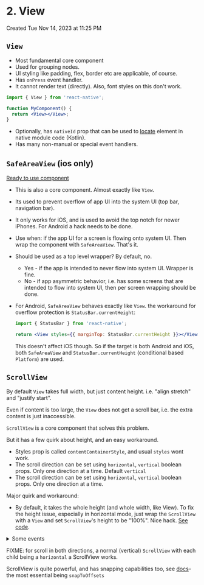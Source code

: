 # 2. View
Created Tue Nov 14, 2023 at 11:25 PM

## `View`
- Most fundamental core component
- Used for grouping nodes.
- UI styling like padding, flex, border etc are applicable, of course.
- Has `onPress` event handler.
- It cannot render text (directly). Also, font styles on this don't work.

```jsx
import { View } from 'react-native';

function MyComponent() {
  return <View></View>;
}
```

- Optionally, has `nativeId` prop that can be used to [locate](https://stackoverflow.com/questions/52483374/can-i-use-the-prop-nativeid-to-locate-a-view-in-native-code) element in native module code (Kotlin).
- Has many non-manual or special event handlers.

## `SafeAreaView` (ios only)

[Ready to use component](https://github.com/exemplar-codes/DoneWithIt/commit/29779a0cc1fa906b1c7f6eff4f43a6900d296354)

- This is also a core component. Almost exactly like `View`.
- Its used to prevent overflow of app UI into the system UI (top bar, navigation bar).
- It only works for iOS, and is used to avoid the top notch for newer iPhones. For Android a hack needs to be done.

- Use when: if the app UI for a screen is flowing onto system UI. Then wrap the component with `SafeAreaView`. That's it.

- Should be used as a top level wrapper? By default, no.
	- Yes - if the app is intended to never flow into system UI. Wrapper is fine.
	- No - if app asymmetric behavior, i.e. has some screens that are intended to flow into system UI, then per screen wrapping should be done.

- For Android, `SafeAreaView` behaves exactly like `View`. the workaround for overflow protection is `StatusBar.currentHeight`:
	```jsx
	import { StatusBar } from 'react-native';
	
	return <View styles={{ marginTop: StatusBar.currentHeight }}></View>
	```
	 This doesn't affect iOS though. So if the target is both Android and iOS, both `SafeAreaView` and `StatusBar.currentHeight` (conditional based `Platform`) are used.

## `ScrollView`
By default `View` takes full width, but just content height. i.e. "align stretch" and "justify start".

Even if content is too large, the `View` does not get a scroll bar, i.e. the extra content is just inaccessible.

`ScrollView` is a core component that solves this problem.

But it has a few quirk about height, and an easy workaround.
- Styles prop is called `contentContainerStyle`, and usual `styles` wont work.
- The scroll direction can be set using `horizontal`, `vertical` boolean props. Only one direction at a time. Default `vertical`
- The scroll direction can be set using `horizontal`, `vertical` boolean props. Only one direction at a time.

Major quirk and workaround:
- By default, it takes the whole height (and whole width, like View). To fix the height issue, especially in horizontal mode, just wrap the `ScrollView` with a `View` and set `ScrollView`'s height to be "100%". Nice hack. [See code](https://github.com/exemplar-codes/DoneWithIt/commit/eedf8ca18bc2e352505c18a9c725284bc8b599da).

<details><summary>Some events</summary>

- `onScroll`: `e.nativeEvent.contentOffset` is {x, y} = scrolled distance. (initially 0, max=overflow_size)
- `onContentSizeChange`: `e` = new size (a number)
</details>

FIXME: for scroll in both directions, a normal (vertical) `ScrollView`  with each child being a `horizontal` a ScrollView works.

ScrollView is quite powerful, and has snapping capabilities too, see [docs](https://reactnative.dev/docs/scrollview#removeclippedsubviews)- the most essential being `snapToOffsets`